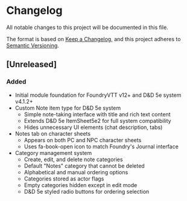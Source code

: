 # Changelog

All notable changes to this project will be documented in this file.

The format is based on [Keep a Changelog](https://keepachangelog.com/en/1.1.0/),
and this project adheres to [Semantic Versioning](https://semver.org/spec/v2.0.0.html).

## [Unreleased]

### Added
- Initial module foundation for FoundryVTT v12+ and D&D 5e system v4.1.2+
- Custom Note item type for D&D 5e system
  - Simple note-taking interface with title and rich text content
  - Extends D&D 5e ItemSheet5e2 for full system compatibility
  - Hides unnecessary UI elements (chat description, tabs)
- Notes tab on character sheets
  - Appears on both PC and NPC character sheets
  - Uses fa-book-open icon to match Foundry's Journal interface
- Category management system
  - Create, edit, and delete note categories
  - Default "Notes" category that cannot be deleted
  - Alphabetical and manual ordering options
  - Categories stored as actor flags
  - Empty categories hidden except in edit mode
  - D&D 5e styled radio buttons for ordering selection